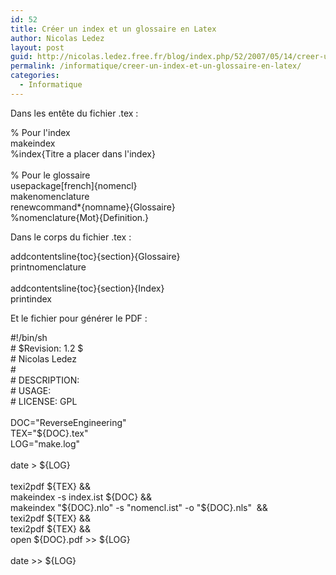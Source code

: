 ```yaml
---
id: 52
title: Créer un index et un glossaire en Latex
author: Nicolas Ledez
layout: post
guid: http://nicolas.ledez.free.fr/blog/index.php/52/2007/05/14/creer-un-index-et-un-glossaire-en-latex/
permalink: /informatique/creer-un-index-et-un-glossaire-en-latex/
categories:
  - Informatique
---
```

Dans les entête du fichier .tex :

<div class="codecolorer-container latex default" style="overflow:auto;white-space:nowrap;">
  <div class="latex codecolorer">
    <span class="co1">% Pour l'index</span><br /> makeindex<br /> <span class="co1">%index{Titre a placer dans l'index}</span><br /> <br /> <span class="co1">% Pour le glossaire</span><br /> usepackage<span class="sy0">[</span><span class="re2">french</span><span class="sy0">]{</span><span class="re9">nomencl}<br /> makenomenclature<br /> renewcommand*{nomname}{Glossaire</span><span class="sy0">}</span><br /> <span class="co1">%nomenclature{Mot}{Definition.}</span>
  </div>
</div>

Dans le corps du fichier .tex :

<div class="codecolorer-container latex default" style="overflow:auto;white-space:nowrap;">
  <div class="latex codecolorer">
    addcontentsline<span class="sy0">{</span><span class="re9">toc}{section}{Glossaire}<br /> printnomenclature<br /> <br /> addcontentsline{toc}{section}{Index</span><span class="sy0">}</span><br /> printindex
  </div>
</div>

Et le fichier pour générer le PDF :

<div class="codecolorer-container bash default" style="overflow:auto;white-space:nowrap;">
  <div class="bash codecolorer">
    <span class="co0">#!/bin/sh</span><br /> <span class="co0"># $Revision: 1.2 $</span><br /> <span class="co0"># Nicolas Ledez</span><br /> <span class="co0">#</span><br /> <span class="co0"># DESCRIPTION:</span><br /> <span class="co0"># USAGE:</span><br /> <span class="co0"># LICENSE: GPL</span><br /> <br /> <span class="re2">DOC</span>=<span class="st0">"ReverseEngineering"</span><br /> <span class="re2">TEX</span>=<span class="st0">"<span class="es3">${DOC}</span>.tex"</span><br /> <span class="re2">LOG</span>=<span class="st0">"make.log"</span><br /> <br /> <span class="kw2">date</span> <span class="sy0">></span> <span class="co1">${LOG}</span><br /> <br /> texi2pdf <span class="co1">${TEX}</span> <span class="sy0">&&</span><br /> makeindex <span class="re5">-s</span> index.ist <span class="co1">${DOC}</span> <span class="sy0">&&</span><br /> makeindex <span class="st0">"<span class="es3">${DOC}</span>.nlo"</span> <span class="re5">-s</span> <span class="st0">"nomencl.ist"</span> <span class="re5">-o</span> <span class="st0">"<span class="es3">${DOC}</span>.nls"</span> &nbsp;<span class="sy0">&&</span><br /> texi2pdf <span class="co1">${TEX}</span> <span class="sy0">&&</span><br /> texi2pdf <span class="co1">${TEX}</span> <span class="sy0">&&</span><br /> open <span class="co1">${DOC}</span>.pdf <span class="sy0">>></span> <span class="co1">${LOG}</span><br /> <br /> <span class="kw2">date</span> <span class="sy0">>></span> <span class="co1">${LOG}</span>
  </div>
</div>